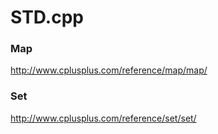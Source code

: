 # STD.cpp

### Map
http://www.cplusplus.com/reference/map/map/

### Set
http://www.cplusplus.com/reference/set/set/

